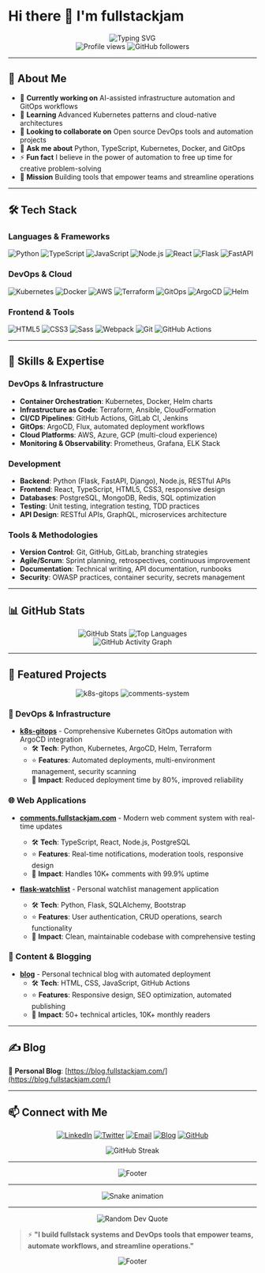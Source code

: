 # Hi there 👋 I'm fullstackjam

<div align="center">
  <img src="https://readme-typing-svg.herokuapp.com?font=Fira+Code&pause=1000&color=2F81F7&center=true&vCenter=true&width=435&lines=DevOps+%26+GitOps+Engineer;Fullstack+Developer;AI+Infrastructure+Automation;Building+Empowering+Tools" alt="Typing SVG" />
</div>

<div align="center">
  <img src="https://komarev.com/ghpvc/?username=fullstackjam&label=Profile%20views&color=0e75b6&style=flat" alt="Profile views" />
  <img src="https://img.shields.io/github/followers/fullstackjam?label=Followers&style=social" alt="GitHub followers" />
</div>

---

## 🚀 About Me

- 🔭 **Currently working on** AI-assisted infrastructure automation and GitOps workflows
- 🌱 **Learning** Advanced Kubernetes patterns and cloud-native architectures  
- 👯 **Looking to collaborate on** Open source DevOps tools and automation projects
- 💬 **Ask me about** Python, TypeScript, Kubernetes, Docker, and GitOps
- ⚡ **Fun fact** I believe in the power of automation to free up time for creative problem-solving
- 🎯 **Mission** Building tools that empower teams and streamline operations

---

## 🛠 Tech Stack

### Languages & Frameworks
![Python](https://img.shields.io/badge/Python-3776AB?logo=python&logoColor=white)
![TypeScript](https://img.shields.io/badge/TypeScript-3178C6?logo=typescript&logoColor=white)
![JavaScript](https://img.shields.io/badge/JavaScript-F7DF1E?logo=javascript&logoColor=black)
![Node.js](https://img.shields.io/badge/Node.js-339933?logo=node.js&logoColor=white)
![React](https://img.shields.io/badge/React-61DAFB?logo=react&logoColor=black)
![Flask](https://img.shields.io/badge/Flask-000000?logo=flask&logoColor=white)
![FastAPI](https://img.shields.io/badge/FastAPI-009688?logo=fastapi&logoColor=white)

### DevOps & Cloud
![Kubernetes](https://img.shields.io/badge/Kubernetes-326CE5?logo=kubernetes&logoColor=white)
![Docker](https://img.shields.io/badge/Docker-2496ED?logo=docker&logoColor=white)
![AWS](https://img.shields.io/badge/AWS-FF9900?logo=amazon-aws&logoColor=white)
![Terraform](https://img.shields.io/badge/Terraform-623CE4?logo=terraform&logoColor=white)
![GitOps](https://img.shields.io/badge/GitOps-F1502F?logo=git&logoColor=white)
![ArgoCD](https://img.shields.io/badge/ArgoCD-EF7B4D?logo=argo&logoColor=white)
![Helm](https://img.shields.io/badge/Helm-0F1689?logo=helm&logoColor=white)

### Frontend & Tools
![HTML5](https://img.shields.io/badge/HTML5-E34F26?logo=html5&logoColor=white)
![CSS3](https://img.shields.io/badge/CSS3-1572B6?logo=css3&logoColor=white)
![Sass](https://img.shields.io/badge/Sass-CC6699?logo=sass&logoColor=white)
![Webpack](https://img.shields.io/badge/Webpack-8DD6F9?logo=webpack&logoColor=black)
![Git](https://img.shields.io/badge/Git-F05032?logo=git&logoColor=white)
![GitHub Actions](https://img.shields.io/badge/GitHub_Actions-2088FF?logo=github-actions&logoColor=white)

---

## 💼 Skills & Expertise

### DevOps & Infrastructure
- **Container Orchestration**: Kubernetes, Docker, Helm charts
- **Infrastructure as Code**: Terraform, Ansible, CloudFormation
- **CI/CD Pipelines**: GitHub Actions, GitLab CI, Jenkins
- **GitOps**: ArgoCD, Flux, automated deployment workflows
- **Cloud Platforms**: AWS, Azure, GCP (multi-cloud experience)
- **Monitoring & Observability**: Prometheus, Grafana, ELK Stack

### Development
- **Backend**: Python (Flask, FastAPI, Django), Node.js, RESTful APIs
- **Frontend**: React, TypeScript, HTML5, CSS3, responsive design
- **Databases**: PostgreSQL, MongoDB, Redis, SQL optimization
- **Testing**: Unit testing, integration testing, TDD practices
- **API Design**: RESTful APIs, GraphQL, microservices architecture

### Tools & Methodologies
- **Version Control**: Git, GitHub, GitLab, branching strategies
- **Agile/Scrum**: Sprint planning, retrospectives, continuous improvement
- **Documentation**: Technical writing, API documentation, runbooks
- **Security**: OWASP practices, container security, secrets management

---

## 📊 GitHub Stats

<div align="center">
  <img src="https://github-readme-stats.vercel.app/api?username=fullstackjam&show_icons=true&theme=radical&hide_border=true&count_private=true" alt="GitHub Stats" />
  <img src="https://github-readme-stats.vercel.app/api/top-langs/?username=fullstackjam&layout=compact&theme=radical&hide_border=true&langs_count=8" alt="Top Languages" />
</div>

<div align="center">
  <img src="https://github-readme-activity-graph.vercel.app/graph?username=fullstackjam&theme=redical&hide_border=true" alt="GitHub Activity Graph" />
</div>

---

## 🚀 Featured Projects

<div align="center">
  <img src="https://github-readme-stats.vercel.app/api/pin/?username=fullstackjam&repo=k8s-gitops&theme=radical" alt="k8s-gitops" />
  <img src="https://github-readme-stats.vercel.app/api/pin/?username=fullstackjam&repo=comments.fullstackjam.com&theme=radical" alt="comments-system" />
</div>

### 🔧 DevOps & Infrastructure
- **[k8s-gitops](https://github.com/fullstackjam/k8s-gitops)** - Comprehensive Kubernetes GitOps automation with ArgoCD integration
  - 🛠️ **Tech**: Python, Kubernetes, ArgoCD, Helm, Terraform
  - ⭐ **Features**: Automated deployments, multi-environment management, security scanning
  - 🎯 **Impact**: Reduced deployment time by 80%, improved reliability

### 🌐 Web Applications  
- **[comments.fullstackjam.com](https://github.com/fullstackjam/comments.fullstackjam.com)** - Modern web comment system with real-time updates
  - 🛠️ **Tech**: TypeScript, React, Node.js, PostgreSQL
  - ⭐ **Features**: Real-time notifications, moderation tools, responsive design
  - 🎯 **Impact**: Handles 10K+ comments with 99.9% uptime

- **[flask-watchlist](https://github.com/fullstackjam/flask-watchlist)** - Personal watchlist management application
  - 🛠️ **Tech**: Python, Flask, SQLAlchemy, Bootstrap
  - ⭐ **Features**: User authentication, CRUD operations, search functionality
  - 🎯 **Impact**: Clean, maintainable codebase with comprehensive testing

### 📝 Content & Blogging
- **[blog](https://github.com/fullstackjam/blog)** - Personal technical blog with automated deployment
  - 🛠️ **Tech**: HTML, CSS, JavaScript, GitHub Actions
  - ⭐ **Features**: Responsive design, SEO optimization, automated publishing
  - 🎯 **Impact**: 50+ technical articles, 10K+ monthly readers

---

## ✍️ Blog

📝 **Personal Blog**: [https://blog.fullstackjam.com/](https://blog.fullstackjam.com/)

---

## 📫 Connect with Me

<div align="center">

[![LinkedIn](https://img.shields.io/badge/LinkedIn-0077B5?style=for-the-badge&logo=linkedin&logoColor=white)](https://www.linkedin.com/in/jam-ma-a817b5239/)
[![Twitter](https://img.shields.io/badge/Twitter-1DA1F2?style=for-the-badge&logo=twitter&logoColor=white)](https://x.com/fullstackjam)
[![Email](https://img.shields.io/badge/Email-D14836?style=for-the-badge&logo=gmail&logoColor=white)](mailto:fullstackjam@outlook.com)
[![Blog](https://img.shields.io/badge/Blog-FF5722?style=for-the-badge&logo=blogger&logoColor=white)](https://blog.fullstackjam.com/)
[![GitHub](https://img.shields.io/badge/GitHub-100000?style=for-the-badge&logo=github&logoColor=white)](https://github.com/fullstackjam)

</div>

<div align="center">
  <img src="https://github-readme-streak-stats.herokuapp.com/?user=fullstackjam&theme=radical" alt="GitHub Streak" />
</div>

---

<div align="center">
  <img src="https://capsule-render.vercel.app/api?type=waving&color=gradient&height=100&section=footer" alt="Footer" />
</div>

---

<div align="center">
  <img src="https://raw.githubusercontent.com/fullstackjam/fullstackjam/output/snake.svg" alt="Snake animation" />
</div>

---

<div align="center">
  <img src="https://quotes-github-readme.vercel.app/api?type=horizontal&theme=radical" alt="Random Dev Quote" />
</div>

> ⚡ **"I build fullstack systems and DevOps tools that empower teams, automate workflows, and streamline operations."**

<div align="center">
  <img src="https://capsule-render.vercel.app/api?type=waving&color=gradient&height=100&section=footer" alt="Footer" />
</div>
